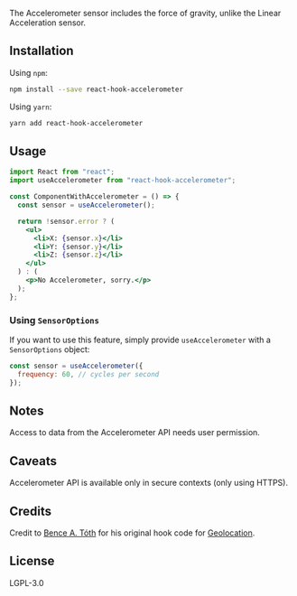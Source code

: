 The Accelerometer sensor includes the force of gravity, unlike the Linear Acceleration sensor.

## Installation

Using `npm`:

```sh
npm install --save react-hook-accelerometer
```

Using `yarn`:

```sh
yarn add react-hook-accelerometer
```

## Usage

```jsx
import React from "react";
import useAccelerometer from "react-hook-accelerometer";

const ComponentWithAccelerometer = () => {
  const sensor = useAccelerometer();

  return !sensor.error ? (
    <ul>
      <li>X: {sensor.x}</li>
      <li>Y: {sensor.y}</li>
      <li>Z: {sensor.z}</li>
    </ul>
  ) : (
    <p>No Accelerometer, sorry.</p>
  );
};
```

### Using `SensorOptions`

If you want to use this feature, simply provide `useAccelerometer` with a `SensorOptions` object:

```jsx
const sensor = useAccelerometer({
  frequency: 60, // cycles per second
});
```

## Notes

Access to data from the Accelerometer API needs user permission.

## Caveats

Accelerometer API is available only in secure contexts (only using HTTPS).

## Credits

Credit to [Bence A. Tóth](https://github.com/bence-toth) for his original hook code for [Geolocation](https://www.npmjs.com/package/react-hook-geolocation).

## License

LGPL-3.0
